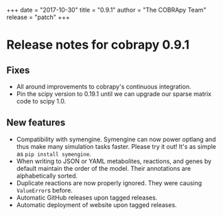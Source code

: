 +++
date = "2017-10-30"
title = "0.9.1"
author = "The COBRApy Team"
release = "patch"
+++

# Release notes for cobrapy 0.9.1

## Fixes

* All around improvements to cobrapy's continuous integration.
* Pin the scipy version to 0.19.1 until we can upgrade our sparse matrix code to
  scipy 1.0.

## New features
<!--more-->

* Compatibility with symengine. Symengine can now power optlang and thus make
  many simulation tasks faster. Please try it out!
  It's as simple as `pip install symengine`.
* When writing to JSON or YAML metabolites, reactions, and genes by default
  maintain the order of the model. Their annotations are alphabetically sorted.
* Duplicate reactions are now properly ignored. They were causing `ValueError`s
  before.
* Automatic GitHub releases upon tagged releases.
* Automatic deployment of website upon tagged releases.
